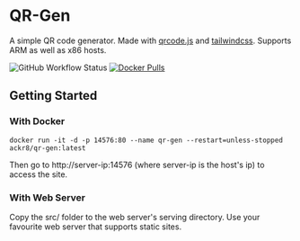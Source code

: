 # QR-Gen

A simple QR code generator. Made with [qrcode.js](https://github.com/davidshimjs/qrcodejs) and [tailwindcss](https://github.com/tailwindlabs/tailwindcss). Supports ARM as well as x86 hosts.

![GitHub Workflow Status](https://img.shields.io/github/workflow/status/ackr-8/qr-gen/Buildx)
[![Docker Pulls](https://img.shields.io/docker/pulls/ackr8/qr-gen)](https://hub.docker.com/r/ackr8/qr-gen)

## Getting Started

### With Docker

```
docker run -it -d -p 14576:80 --name qr-gen --restart=unless-stopped ackr8/qr-gen:latest
```

Then go to http://server-ip:14576 (where server-ip is the host's ip) to access the site.

### With Web Server

Copy the src/ folder to the web server's serving directory. Use your favourite web server that supports static sites.

